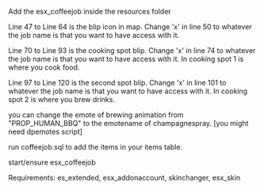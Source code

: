 
Add the esx_coffeejob inside the resources folder

Line 47 to Line 64 is the blip icon in map. Change 'x' in line 50 to whatever the job name is that you want to have access with it.

Line 70 to Line 93 is the cooking spot blip. Change 'x' in line 74 to whatever the job name is that you want to have access with it.
In cooking spot 1 is where you cook food.
	
Line 97 to Line 120 is the second spot blip. Change 'x' in line 101 to whatever the job name is that you want to have access with it.
In cooking spot 2 is where you brew drinks.
	
you can change the emote of brewing animation from "PROP_HUMAN_BBQ" to the emotename of champagnespray. [you might need dpemotes script]

run coffeejob.sql to add the items in your items table.

start/ensure esx_coffeejob

Requirements:
es_extended, 
esx_addonaccount, 
skinchanger, 
esx_skin
